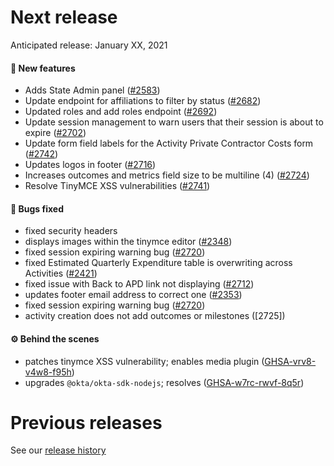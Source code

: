 # Next release

Anticipated release: January XX, 2021

#### 🚀 New features

- Adds State Admin panel ([#2583])
- Update endpoint for affiliations to filter by status ([#2682])
- Updated roles and add roles endpoint ([#2692])
- Update session management to warn users that their session is about to expire ([#2702])
- Update form field labels for the Activity Private Contractor Costs form ([#2742])
- Updates logos in footer ([#2716])
- Increases outcomes and metrics field size to be multiline (4) ([#2724])
- Resolve TinyMCE XSS vulnerabilities ([#2741])

#### 🐛 Bugs fixed

- fixed security headers
- displays images within the tinymce editor ([#2348])
- fixed session expiring warning bug ([#2720])
- fixed Estimated Quarterly Expenditure table is overwriting across Activities ([#2421])
- fixed issue with Back to APD link not displaying ([#2712])
- updates footer email address to correct one ([#2353])
- fixed session expiring warning bug ([#2720])
- activity creation does not add outcomes or milestones ([2725])

#### ⚙️ Behind the scenes

- patches tinymce XSS vulnerability; enables media plugin ([GHSA-vrv8-v4w8-f95h])
- upgrades `@okta/okta-sdk-nodejs`; resolves ([GHSA-w7rc-rwvf-8q5r])

# Previous releases

See our [release history](https://github.com/CMSgov/eAPD/releases)

[#2348]: https://github.com/CMSgov/eAPD/issues/2348
[#2353]: https://github.com/CMSgov/eAPD/issues/2353
[#2583]: https://github.com/CMSgov/eAPD/issues/2583
[#2682]: https://github.com/CMSgov/eAPD/issues/2682
[#2692]: https://github.com/CMSgov/eAPD/issues/2692
[#2702]: https://github.com/CMSgov/eAPD/issues/2702
[#2720]: https://github.com/CMSgov/eAPD/issues/2720
[#2421]: https://github.com/CMSgov/eAPD/issues/2720
[#2712]: https://github.com/CMSgov/eAPD/issues/2712
[#2724]: https://github.com/CMSgov/eAPD/issues/2724
[#2741]: https://github.com/CMSgov/eAPD/issues/2741
[#2353]: https://github.com/CMSgov/eAPD/issues/2353
[#2742]: https://github.com/CMSgov/eAPD/issues/2742
[#2716]: https://github.com/CMSgov/eAPD/issues/2716
[#2725]: https://github.com/CMSgov/eAPD/issues/2725
[ghsa-vrv8-v4w8-f95h]: https://github.com/advisories/GHSA-vrv8-v4w8-f95h
[ghsa-w7rc-rwvf-8q5r]: https://github.com/advisories/GHSA-w7rc-rwvf-8q5r
